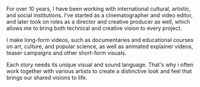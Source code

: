 For over 10 years, I have been working with international cultural, artistic, and social institutions. I've started as a cinematographer and video editor, and later took on roles as a director and creative producer as well, which allows me to bring both technical and creative vision to every project.

I make long-form videos, such as documentaries and educational courses on art, culture, and popular science, as well as animated explainer videos, teaser campaigns and other short-form visuals. 

Each story needs its unique visual and sound language. That's why i often work together with various artists to create a distinctive look and feel that brings our shared visions to life. 
